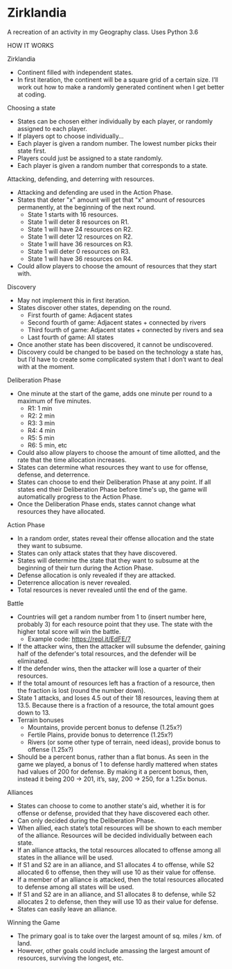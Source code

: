 # Zirklandia
A recreation of an activity in my Geography class. Uses Python 3.6

HOW IT WORKS

Zirklandia

* Continent filled with independent states.
* In first iteration, the continent will be a square grid of a certain size. I’ll work out how to make a randomly generated continent when I get better at coding.

Choosing a state

* States can be chosen either individually by each player, or randomly assigned to each player.
* If players opt to choose individually…
* Each player is given a random number. The lowest number picks their state first.
* Players could just be assigned to a state randomly.
* Each player is given a random number that corresponds to a state.


Attacking, defending, and deterring with resources.

* Attacking and defending are used in the Action Phase.
* States that deter "x" amount will get that "x" amount of resources permanently, at the beginning of the next round.
  * State 1 starts with 16 resources.
  * State 1 will deter 8 resources on R1.
  * State 1 will have 24 resources on R2.
  * State 1 will deter 12 resources on R2.
  * State 1 will have 36 resources on R3.
  * State 1 will deter 0 resources on R3.
  * State 1 will have 36 resources on R4.
* Could allow players to choose the amount of resources that they start with.

Discovery

* May not implement this in first iteration.
* States discover other states, depending on the round.
  * First fourth of game: Adjacent states
  * Second fourth of game: Adjacent states + connected by rivers
  * Third fourth of game: Adjacent states + connected by rivers and sea
  * Last fourth of game: All states
* Once another state has been discovered, it cannot be undiscovered.
* Discovery could be changed to be based on the technology a state has, but I’d have to create some complicated system that I don’t want to deal with at the moment.

Deliberation Phase

* One minute at the start of the game, adds one minute per round to a maximum of five minutes.
  * R1: 1 min
  * R2: 2 min
  * R3: 3 min
  * R4: 4 min
  * R5: 5 min
  * R6: 5 min, etc
* Could also allow players to choose the amount of time allotted, and the rate that the time allocation increases.
* States can determine what resources they want to use for offense, defense, and deterrence.
* States can choose to end their Deliberation Phase at any point. If all states end their Deliberation Phase before time's up, the game will automatically progress to the Action Phase.
* Once the Deliberation Phase ends, states cannot change what resources they have allocated.

Action Phase

* In a random order, states reveal their offense allocation and the state they want to subsume.
* States can only attack states that they have discovered.
* States will determine the state that they want to subsume at the beginning of their turn during the Action Phase.
* Defense allocation is only revealed if they are attacked.
* Deterrence allocation is never revealed.
* Total resources is never revealed until the end of the game.

Battle

* Countries will get a random number from 1 to (insert number here, probably 3) for each resource point that they use. The state with the higher total score will win the battle.
  * Example code: https://repl.it/EdFE/7 
* If the attacker wins, then the attacker will subsume the defender, gaining half of the defender's total resources, and the defender will be eliminated.
* If the defender wins, then the attacker will lose a quarter of their resources.
* If the total amount of resources left has a fraction of a resource, then the fraction is lost (round the number down).
* State 1 attacks, and loses 4.5 out of their 18 resources, leaving them at 13.5. Because there is a fraction of a resource, the total amount goes down to 13.
* Terrain bonuses
  * Mountains, provide percent bonus to defense (1.25x?)
  * Fertile Plains, provide bonus to deterrence (1.25x?)
  * Rivers (or some other type of terrain, need ideas), provide bonus to offense (1.25x?)
* Should be a percent bonus, rather than a flat bonus. As seen in the game we played, a bonus of 1 to defense hardly mattered when states had values of 200 for defense. By making it a percent bonus, then, instead it being 200 -> 201, it’s, say, 200 -> 250, for a 1.25x bonus.



Alliances

* States can choose to come to another state's aid, whether it is for offense or defense, provided that they have discovered each other.
* Can only decided during the Deliberation Phase.
* When allied, each state’s total resources will be shown to each member of the alliance. Resources will be decided individually between each state.
* If an alliance attacks, the total resources allocated to offense among all states in the alliance will be used.
* If S1 and S2 are in an alliance, and S1 allocates 4 to offense, while S2 allocated 6 to offense, then they will use 10 as their value for offense.
* If a member of an alliance is attacked, then the total resources allocated to defense among all states will be used.
* If S1 and S2 are in an alliance, and S1 allocates 8 to defense, while S2 allocates 2 to defense, then they will use 10 as their value for defense.
* States can easily leave an alliance.

Winning the Game

* The primary goal is to take over the largest amount of sq. miles / km. of land.
* However, other goals could include amassing the largest amount of resources, surviving the longest, etc.
